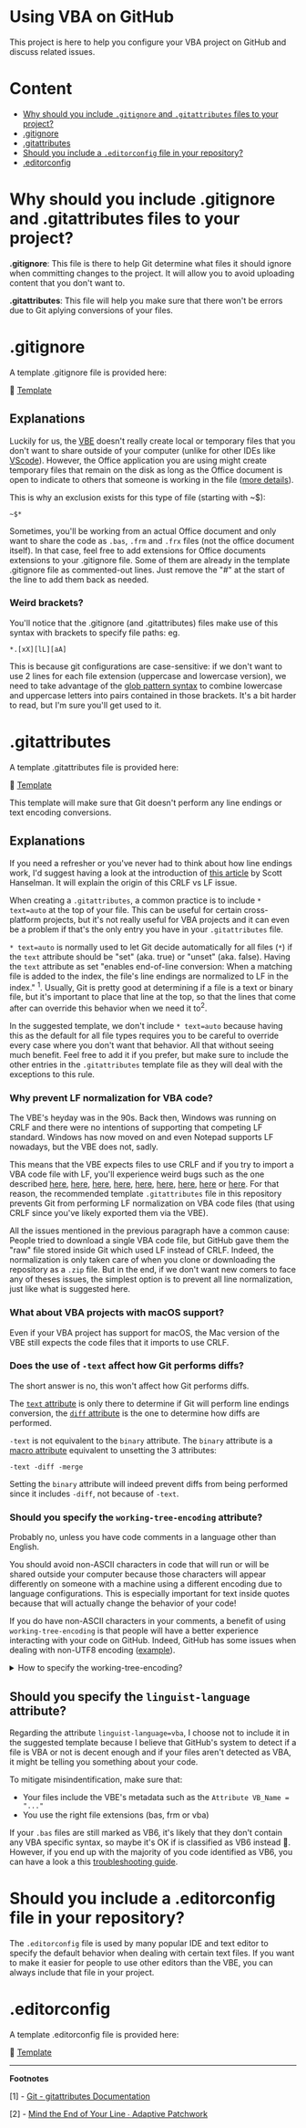 # Using VBA on GitHub
This project is here to help you configure your VBA project on GitHub and discuss related issues.

# Content

- [Why should you include `.gitignore` and `.gitattributes` files to your project?](#why-should-you-include-gitignore-and-gitattributes-files-to-your-project)
- [.gitignore](#gitignore)
- [.gitattributes](#gitattributes)
- [Should you include a `.editorconfig` file in your repository?](#should-you-include-a-editorconfig-file-in-your-repository)
- [.editorconfig](#editorconfig)

# Why should you include .gitignore and .gitattributes files to your project?

**.gitignore**: This file is there to help Git determine what files it should ignore when committing changes to the project. It will allow you to avoid uploading content that you don't want to.

**.gitattributes**: This file will help you make sure that there won't be errors due to Git aplying conversions of your files.

# .gitignore

A template .gitignore file is provided here: 

📖 [Template](https://github.com/DecimalTurn/VBA-on-GitHub/blob/main/gitignore/.gitignore)

## Explanations

Luckily for us, the [VBE][VBEDEF] doesn't really create local or temporary files that you don't want to share outside of your computer (unlike for other IDEs like [VScode](https://github.com/github/gitignore/blob/main/Global/VisualStudioCode.gitignore)). However, the Office application you are using might create temporary files that remain on the disk as long as the Office document is open to indicate to others that someone is working in the file ([more details](https://superuser.com/questions/405257/what-type-of-file-is-file)).

This is why an exclusion exists for this type of file (starting with ~$):
```
~$*
```

Sometimes, you'll be working from an actual Office document and only want to share the code as `.bas`, `.frm` and `.frx` files (not the office document itself). In that case, feel free to add extensions for Office documents extensions to your .gitignore file. Some of them are already in the template .gitignore file as commented-out lines. Just remove the "#" at the start of the line to add them back as needed.

### Weird brackets?
You'll notice that the .gitignore (and .gitattributes) files make use of this syntax with brackets to specify file paths:
eg.
```ignore
*.[xX][lL][aA]
```

This is because git configurations are case-sensitive: if we don't want to use 2 lines for each file extension (uppercase and lowercase version), we need to take advantage of the [glob pattern syntax](https://en.wikipedia.org/wiki/Glob_(programming)#Syntax) to combine lowercase and uppercase letters into pairs contained in those brackets. It's a bit harder to read, but I'm sure you'll get used to it. 

# .gitattributes

A template .gitattributes file is provided here: 

📖 [Template](https://github.com/DecimalTurn/VBA-on-GitHub/blob/main/gitattributes/CRLF%20everywhere/.gitattributes)

This template will make sure that Git doesn't perform any line endings or text encoding conversions.

## Explanations

If you need a refresher or you've never had to think about how line endings work, I'd suggest having a look at the introduction of [this article](https://www.hanselman.com/blog/carriage-returns-and-line-feeds-will-ultimately-bite-you-some-git-tips) by Scott Hanselman. It will explain the origin of this CRLF vs LF issue.

When creating a `.gitattributes`, a common practice is to include `* text=auto` at the top of your file. This can be useful for certain cross-platform projects, but it's not really useful for VBA projects and it can even be a problem if that's the only entry you have in your `.gitattributes` file.

`* text=auto` is normally used to let Git decide automatically for all files (`*`) if the `text` attribute should be "set" (aka. true) or "unset" (aka. false). Having the `text` attribute as set "enables end-of-line conversion: When a matching file is added to the index, the file's line endings are normalized to LF in the index." <sup>1</sup>. Usually, Git is pretty good at determining if a file is a text or binary file, but it's important to place that line at the top, so that the lines that come after can override this behavior when we need it to<sup>2</sup>.

In the suggested template, we don't include `* text=auto` because having this as the default for all file types requires you to be careful to override every case where you don't want that behavior. All that without seeing much benefit. Feel free to add it if you prefer, but make sure to include the other entries in the `.gitattributes` template file as they will deal with the exceptions to this rule.

### Why prevent LF normalization for VBA code?

The VBE's heyday was in the 90s. Back then, Windows was running on CRLF and there were no intentions of supporting that competing LF standard. Windows has now moved on and even Notepad supports LF nowadays, but the VBE does not, sadly.

This means that the VBE expects files to use CRLF and if you try to import a VBA code file with LF, you'll experience weird bugs such as the one described [here](https://github.com/VBA-tools/VBA-Dictionary/issues/5), [here](https://github.com/VBA-tools/VBA-Dictionary/issues/12), [here](https://github.com/VBA-tools/VBA-Dictionary/issues/38), [here](https://github.com/VBA-tools/VBA-JSON/issues/265), [here](https://github.com/cristianbuse/VBA-UserForm-MouseScroll/issues/28), [here](https://www.reddit.com/r/vba/comments/1ddpvtb/comment/l875ps5/), [here](https://github.com/VBA-tools/VBA-Web/issues/24), [here](https://www.vbforums.com/showthread.php?910543-Github-corrupted-FRM-file-what-settings-do-you-have-in-gitattributes&p=5676869#post5676869) or [here](https://www.excelforum.com/excel-programming-vba-macros/1317233-importing-a-downloaded-from-file-from-web-is-not-working.html). For that reason, the recommended template `.gitattributes` file in this repository prevents Git from performing LF normalization on VBA code files (that using CRLF since you've likely exported them via the VBE).

All the issues mentioned in the previous paragraph have a common cause: People tried to download a single VBA code file, but GitHub gave them the "raw" file stored inside Git which used LF instead of CRLF. Indeed, the normalization is only taken care of when you clone or downloading the repository as a `.zip` file. But in the end, if we don't want new comers to face any of theses issues, the simplest option is to prevent all line normalization, just like what is suggested here.

### What about VBA projects with macOS support?

Even if your VBA project has support for macOS, the Mac version of the VBE still expects the code files that it imports to use CRLF.

### Does the use of `-text` affect how Git performs diffs?

The short answer is no, this won't affect how Git performs diffs.

The [`text` attribute](https://git-scm.com/docs/gitattributes#_text) is only there to determine if Git will perform line endings conversion, the [`diff` attribute](https://git-scm.com/docs/gitattributes#_generating_diff_text) is the one to determine how diffs are performed. 

`-text` is not equivalent to the `binary` attribute. The `binary` attribute is a [macro attribute](https://git-scm.com/docs/gitattributes#_using_macro_attributes) equivalent to unsetting the 3 attributes:
```
-text -diff -merge
```
Setting the `binary` attribute will indeed prevent diffs from being performed since it includes `-diff`, not because of `-text`.

### Should you specify the `working-tree-encoding` attribute?

Probably no, unless you have code comments in a language other than English.

You should avoid non-ASCII characters in code that will run or will be shared outside your computer because those characters will appear differently on someone with a machine using a different encoding due to language configurations. This is especially important for text inside quotes because that will actually change the behavior of your code!

If you do have non-ASCII characters in your comments, a benefit of using `working-tree-encoding` is that people will have a better experience interacting with your code on GitHub. Indeed, GitHub has some issues when dealing with non-UTF8 encoding ([example](https://github.com/orgs/community/discussions/77064)).

<details>
<summary>How to specify the working-tree-encoding?</summary>

To specify the encoding, you'd need to specify something like this:
```
*.bas -text diff working-tree-encoding=CP1252
```

In this case, I'm using CP1252 which is the usual Windows code page for Windows OS in North American and Western Europe, but it might differ on your system. To get the number that goes after "cp" on your local machine, you can run the following Powershell command :
```
Get-WinSystemLocale | Select-Object @{ n='ANSI Code Page';   e={ $_.TextInfo.AnsiCodePage } }
```
[<sup>source</sup>](https://serverfault.com/questions/80635/how-can-i-manually-determine-the-codepage-and-locale-of-the-current-os/836221#836221)

</details>

## Should you specify the `linguist-language` attribute?

Regarding the attribute `linguist-language=vba`, I choose not to include it in the suggested template because I believe that GitHub's system to detect if a file is VBA or not is decent enough and if your files aren't detected as VBA, it might be telling you something about your code.

To mitigate misindentification, make sure that:
  - Your files include the VBE's metadata such as the `Attribute VB_Name = "..."`
  - You use the right file extensions (bas, frm or vba)

If your `.bas` files are still marked as VB6, it's likely that they don't contain any VBA specific syntax, so maybe it's OK if is classified as VB6 instead 🤷. However, if you end up with the majority of you code identified as VB6, you can have a look a this [troubleshooting guide](https://github.com/DecimalTurn/VBA-on-GitHub/blob/main/TROUBLESHOOTING.md).

# Should you include a .editorconfig file in your repository?

The `.editorconfig` file is used by many popular IDE and text editor to specify the default behavior when dealing with certain text files. If you want to make it easier for people to use other editors than the VBE, you can always include that file in your project.

# .editorconfig

A template .editorconfig file is provided here: 

📖 [Template](https://github.com/DecimalTurn/VBA-on-GitHub/blob/main/editorconfig/.editorconfig)

<hr>

**Footnotes**

[1] - [Git - gitattributes Documentation](https://git-scm.com/docs/gitattributes#_text)

[2] - [Mind the End of Your Line ∙ Adaptive Patchwork](https://adaptivepatchwork.com/2012/03/01/mind-the-end-of-your-line/)

[VBEDEF]: ## "VIsual Basic Editor"
